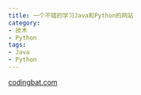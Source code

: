 ```yaml
---
title: 一个不错的学习Java和Python的网站
category:
- 技术
- Python
tags:
- Java
- Python
---
```


[codingbat.com](http://codingbat.com/)
